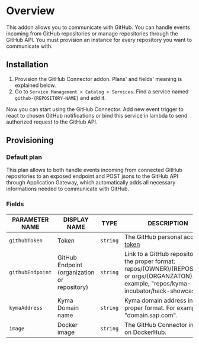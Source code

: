 # Overview


This addon allows you to communicate with GitHub. You can handle events incoming from GitHub repositories or manage repositories through the GitHub API. You must provision an instance for every repository you want to communicate with.

## Installation

1. Provision the GitHub Connector addon. Plans' and fields' meaning is explained below.
2. Go to `Service Management > Catalog > Services`. Find a service named `github-{REPOSITORY-NAME}` and add it.

Now you can start using the GitHub Connector. Add new event trigger to react to chosen GitHub notifications or bind this service in lambda to send authorized request to the GitHub API.

## Provisioning

### Default plan

This plan allows to both handle events incoming from connected GitHub repositories to an exposed endpoint and POST jsons to the GitHub API through Application Gateway, which automatically adds all necessary informations needed to communicate with GitHub.

### Fields

| PARAMETER NAME | DISPLAY NAME | TYPE | DESCRIPTION | REQUIRED |
| -------------- | ------------ | ---- | ----------- | :------: |
| `githubToken`  | Token | `string` | The GitHub personal access [token](https://github.com/settings/tokens/new) | yes |
| `githubEndpoint` | GitHub Endpoint (organization or repository) | `string` | Link to a GitHub repository in the proper format: repos/{OWNER}/{REPOSTORY} or orgs/{ORGANZATON}. For example, "repos/kyma-incubator/hack-showcase". | yes |
| `kymaAddress` | Kyma Domain name | `string` | Kyma domain address in the proper format. For example, "domain.sap.com". | yes |
| `image` | Docker image | `string` | The GitHub Connector image on DockerHub. | no |
